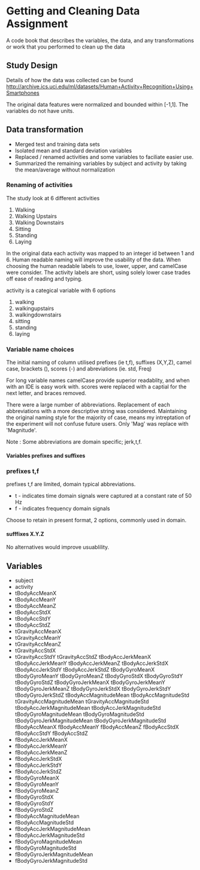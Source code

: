 Getting and Cleaning Data Assignment
====

A code book that describes the variables, the data, and any transformations or work that you performed to clean up the data

## Study Design
Details of how the data was collected can be found 
http://archive.ics.uci.edu/ml/datasets/Human+Activity+Recognition+Using+Smartphones

The original data features were normalized and bounded within [-1,1].  The variables do not have units. 

## Data transformation

- Merged test and training data sets
- Isolated mean and standard deviation variables
- Replaced / renamed activities and some variables to faciliate easier use.
- Summarized the remaining variables by subject and activity by taking the mean/average without normalization


### Renaming of activities
The study look at 6 different activities 
1. Walking
2. Walking Upstairs
3. Walking Downstairs
4. Sitting
5. Standing 
6. Laying

In the original data each activity was mapped to an integer id between 1 and 6.
Human readable naming will improve the usability of the data. 
When choosing the human readable labels to use, lower, upper, and camelCase were consider.
The activity labels are short, using solely lower case trades off ease of reading and typing.

activity is a categical variable with 6 options

1. walking
2. walkingupstairs
3. walkingdownstairs
4. sitting
5. standing
6. laying

### Variable name choices

The initial naming of column utilised prefixes (ie t,f), suffixes (X,Y,Z), camel case, brackets (), scores (-) and abreviations (ie. std, Freq)

For long variable names camelCase provide superior readablity, and when with an IDE is easy work with.
scores were replaced with a captial for the next letter, and braces removed.

There were a large number of abbreviations. Replacement of each abbreviations with a more descriptive string was considered. Maintaining the original naming style for the majority of case, means my intreptation of the experiment will not confuse future users. Only 'Mag' was replace with 'Magnitude'.

Note : Some abbreviations are domain specific; jerk,t,f. 


#### Variables prefixes and suffixes
### prefixes  t,f 

prefixes  t,f  are limited, domain typical abbreviations. 


- t - indicates time domain signals were captured at a constant rate of 50 Hz
- f - indicates frequency domain signals

Choose to retain in present format, 2 options, commonly used in domain.  

#### sufffixes X.Y.Z 
No alternatives would improve usuablility.

## Variables
- subject 
- activity
- tBodyAccMeanX
- tBodyAccMeanY
- tBodyAccMeanZ
- tBodyAccStdX
- tBodyAccStdY
- tBodyAccStdZ
- tGravityAccMeanX
- tGravityAccMeanY
- tGravityAccMeanZ
- tGravityAccStdX
- tGravityAccStdY
tGravityAccStdZ
tBodyAccJerkMeanX
tBodyAccJerkMeanY
tBodyAccJerkMeanZ
tBodyAccJerkStdX
tBodyAccJerkStdY
tBodyAccJerkStdZ
tBodyGyroMeanX
tBodyGyroMeanY
tBodyGyroMeanZ
tBodyGyroStdX
tBodyGyroStdY
tBodyGyroStdZ
tBodyGyroJerkMeanX
tBodyGyroJerkMeanY
tBodyGyroJerkMeanZ
tBodyGyroJerkStdX
tBodyGyroJerkStdY
tBodyGyroJerkStdZ
tBodyAccMagnitudeMean
tBodyAccMagnitudeStd
tGravityAccMagnitudeMean
tGravityAccMagnitudeStd
tBodyAccJerkMagnitudeMean
tBodyAccJerkMagnitudeStd
tBodyGyroMagnitudeMean
tBodyGyroMagnitudeStd
tBodyGyroJerkMagnitudeMean
tBodyGyroJerkMagnitudeStd
fBodyAccMeanX
fBodyAccMeanY
fBodyAccMeanZ
fBodyAccStdX
fBodyAccStdY
fBodyAccStdZ
- fBodyAccJerkMeanX
- fBodyAccJerkMeanY
- fBodyAccJerkMeanZ
- fBodyAccJerkStdX
- fBodyAccJerkStdY
- fBodyAccJerkStdZ
- fBodyGyroMeanX
- fBodyGyroMeanY
- fBodyGyroMeanZ
- fBodyGyroStdX
- fBodyGyroStdY
- fBodyGyroStdZ
- fBodyAccMagnitudeMean
- fBodyAccMagnitudeStd
- fBodyAccJerkMagnitudeMean
- fBodyAccJerkMagnitudeStd
- fBodyGyroMagnitudeMean
- fBodyGyroMagnitudeStd
- fBodyGyroJerkMagnitudeMean
- fBodyGyroJerkMagnitudeStd






